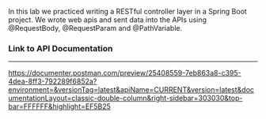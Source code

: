 In this lab we practiced writing a RESTful controller layer in a Spring Boot project. We wrote web apis 
and sent data into the APIs using @RequestBody, @RequestParam and @PathVariable. 

### Link to API Documentation ###
***
https://documenter.postman.com/preview/25408559-7eb863a8-c395-4dea-8ff3-792289f6852a?environment=&versionTag=latest&apiName=CURRENT&version=latest&documentationLayout=classic-double-column&right-sidebar=303030&top-bar=FFFFFF&highlight=EF5B25

